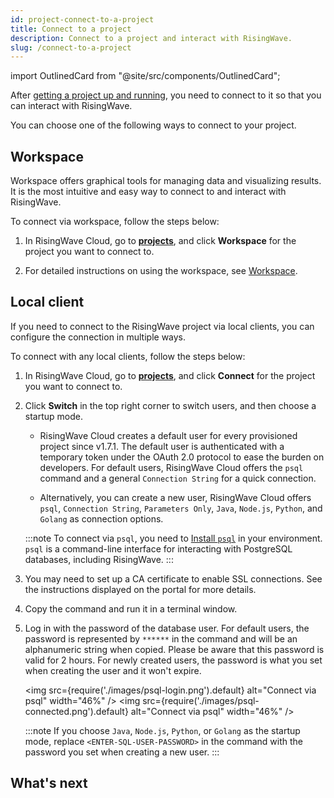 ```yaml
---
id: project-connect-to-a-project
title: Connect to a project
description: Connect to a project and interact with RisingWave.
slug: /connect-to-a-project
---
```


<!-- MDX imports -->
import OutlinedCard from "@site/src/components/OutlinedCard";

After [getting a project up and running](project-manage-projects.md#create-a-project), you need to connect to it so that you can interact with RisingWave.

You can choose one of the following ways to connect to your project.

## Workspace

Workspace offers graphical tools for managing data and visualizing results. It is the most intuitive and easy way to connect to and interact with RisingWave.

To connect via workspace, follow the steps below:

1. In RisingWave Cloud, go to [**projects**](https://cloud.risingwave.com/project/home/), and click **Workspace** for the project you want to connect to.

2. For detailed instructions on using the workspace, see [Workspace](console-overview.md).

## Local client

If you need to connect to the RisingWave project via local clients, you can configure the connection in multiple ways.

To connect with any local clients, follow the steps below:

1. In RisingWave Cloud, go to [**projects**](https://cloud.risingwave.com/project/home/), and click **Connect** for the project you want to connect to.

2. Click **Switch** in the top right corner to switch users, and then choose a startup mode.

    - RisingWave Cloud creates a default user for every provisioned project since v1.7.1. The default user is authenticated with a temporary token under the OAuth 2.0 protocol to ease the burden on developers. For default users, RisingWave Cloud offers the `psql` command and a general `Connection String` for a quick connection.

    - Alternatively, you can create a new user, RisingWave Cloud offers `psql`, `Connection String`, `Parameters Only`, `Java`, `Node.js`, `Python`, and `Golang` as connection options.

    :::note
    To connect via `psql`, you need to [Install `psql`](/docs/current/install-psql-without-postgresql/) in your environment. `psql` is a command-line interface for interacting with PostgreSQL databases, including RisingWave.
    :::

3. You may need to set up a CA certificate to enable SSL connections. See the instructions displayed on the portal for more details.

4. Copy the command and run it in a terminal window.

5. Log in with the password of the database user. For default users, the password is represented by `******` in the command and will be an alphanumeric string when copied. Please be aware that this password is valid for 2 hours. For newly created users, the password is what you set when creating the user and it won't expire.

    <img
    src={require('./images/psql-login.png').default}
    alt="Connect via psql"
    width="46%"
    />
    <img
    src={require('./images/psql-connected.png').default}
    alt="Connect via psql"
    width="46%"
    />

    :::note
    If you choose `Java`, `Node.js`, `Python`, or `Golang` as the startup mode, replace `<ENTER-SQL-USER-PASSWORD>` in the command with the password you set when creating a new user.
    :::

## What's next

<OutlinedCard
title="Develop with RisingWave Cloud"
content="RisingWave Cloud leverages the superpower of RisingWave, an open-source distributed SQL database specifically designed for stream processing. Start building your real-time applications with RisingWave, in the cloud."
cloud="develop-overview"
/>